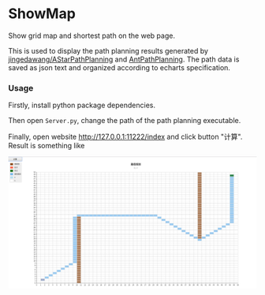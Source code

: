 # ShowMap
Show grid map and shortest path on the web page.

This is used to display the path planning results generated by [jingedawang/AStarPathPlanning](https://github.com/jingedawang/AStarPathPlanning) and 
[AntPathPlanning](https://github.com/jingedawang/AntPathPlanning). 
The path data is saved as json text and organized according to echarts specification.

### Usage

Firstly, install python package dependencies.

Then open `Server.py`, change the path of the path planning executable.

Finally, open website http://127.0.0.1:11222/index and click button "计算". Result is something like

![](https://github.com/jingedawang/ShowMap/blob/master/path_planning.png)
